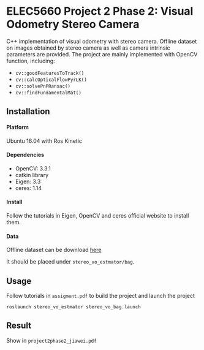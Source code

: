 # ELEC5660 Project 2 Phase 2: Visual Odometry Stereo Camera

C++ implementation of visual odometry with stereo camera. Offline dataset on images obtained by stereo camera as well as camera intrinsic parameters are provided. The project are mainly implemented with OpenCV function, including:

* `cv::goodFeaturesToTrack()` 
* `cv::calcOpticalFlowPyrLK()`
* `cv::solvePnPRansac()`
* `cv::findFundamentalMat()`

## Installation

#### Platform

Ubuntu 16.04 with Ros Kinetic

#### Dependencies

* OpenCV: 3.3.1
* catkin library
* Eigen: 3.3
* ceres: 1.14

#### Install

Follow the tutorials in Eigen, OpenCV and ceres official website to install them.

#### Data

Offline dataset can be download [here]()

It should be placed under `stereo_vo_estmator/bag`.



## Usage

Follow tutorials in `assigment.pdf` to build the project and launch the project

```
roslaunch stereo_vo_estmator stereo_vo_bag.launch
```

## Result

Show in `project2phase2_jiawei.pdf`